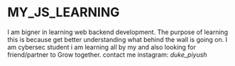 # MY_JS_LEARNING
I am bigner in learning web backend development. The purpose of learning this is because get better understanding what behind the wall is going on. I am cybersec student i am learning all by my and also looking for friend/partner to Grow together. 
contact me instagram: _duke_piyush_  

